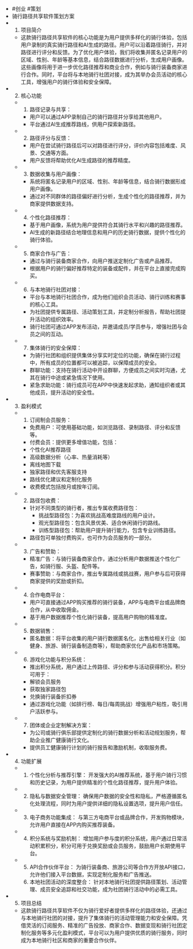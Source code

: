 - #创业 #策划
- 骑行路径共享软件策划方案
- 1. 项目简介
	- 这款骑行路径共享软件的核心功能是为用户提供多样化的骑行体验，包括用户录制的真实骑行路径和AI生成的路径。用户可以沿着路径骑行，并对路径进行评分和反馈。为了优化用户体验，我们将收集并匿名记录用户的区域、性别、年龄等基本信息，结合路径数据进行分析，生成用户画像。这些画像将用于进一步优化路径推荐和商业合作，例如与骑行装备商家进行合作。同时，平台将与本地骑行社团对接，成为其举办会员活动的核心工具，增强用户的骑行体验和安全保障。
- 2. 核心功能
	- 1.	路径记录与共享：
		- 用户可以通过APP录制自己的骑行路径并分享给其他用户。
		- 平台通过AI生成推荐路线，供用户探索新路径。
	- 2.	路径评分与反馈：
		- 用户在尝试骑行路径后可以对路径进行评分，评价内容包括难度、风景、交通等方面。
		- 用户反馈将帮助优化AI生成路径的推荐精度。
	- 3.	数据收集与用户画像：
		- 系统将匿名记录用户的区域、性别、年龄等信息，结合骑行数据形成用户画像。
		- 通过对不同群体的路径偏好进行分析，生成个性化的路径推荐，并为商家提供数据支持。
	- 4.	个性化路径推荐：
		- 基于用户画像，系统为用户提供符合其骑行水平和兴趣的路径推荐。
		- AI生成的新路径结合地理信息和用户的历史骑行数据，提供个性化的骑行体验。
	- 5.	商家合作与广告：
		- 通过与骑行装备商家合作，向用户推送定制化广告或产品推荐。
		- 根据用户的骑行偏好推荐特定的装备或配件，并在平台上直接完成购买。
	- 6.	与本地骑行社团对接：
		- 平台与本地骑行社团合作，成为他们组织会员活动、骑行训练和赛事的核心工具。
		- 为社团提供专属路径、活动策划工具，并定制分析报告，帮助社团提升活动的组织效率。
		- 骑行社团可通过APP发布活动，并邀请成员/学员参与，增强社团与会员之间的互动。
	- 7.	集体骑行的安全保障：
		- 为骑行社团和组织提供集体分享实时定位的功能，确保在骑行过程中，所有成员的位置都可以被追踪，以保障成员的安全。
		- 群聊功能：支持在骑行活动中开设群聊，方便成员之间实时沟通，尤其在骑行中途或紧急情况下使用。
		- 紧急求助功能：骑行成员可在APP中快速发起求助，通知组织者或其他成员，提升活动的安全性。
- 3. 盈利模式
	- 1.	订阅制会员服务：
		- 免费用户：可使用基础功能，如浏览路径、录制路径、评分和反馈等。
		- 付费会员：提供更多增值功能，包括：
		- 个性化AI推荐路径
		- 高级数据分析（心率、热量消耗等）
		- 离线地图下载
		- 独家路径和优先客服支持
		- 路线优化建议和定制化服务
		- 收费模式包括按月或按年订阅。
	- 2.	路径包收费：
		- 针对不同类型的骑行者，推出专属收费路径包：
			- 挑战型路径包：为喜欢挑战高难度路线的用户设计。
			- 观光型路径包：包含风景优美、适合休闲骑行的路线。
			- 训练型路径包：帮助用户提升骑行能力，包含专业训练路径。
		- 路径包可单独付费购买，也可作为会员服务的一部分。
	- 3.	广告和赞助：
		- 精准广告：与骑行装备商家合作，通过分析用户数据推送个性化广告，如骑行服、头盔、配件等。
		- 赛事赞助：与商家合作，推出专属路线或挑战赛，用户参与后可获得商家提供的奖励或折扣。
	- 4.	合作电商平台：
		- 用户可直接通过APP购买推荐的骑行装备，APP与电商平台或品牌商合作，从中收取佣金。
		- 基于用户数据推荐个性化骑行装备，提高用户购物的精准度。
	- 5.	数据销售：
		- 匿名数据：将平台收集的用户骑行数据匿名化，出售给相关行业（如健身、旅游、骑行装备制造商等），帮助商家优化产品和市场策略。
	- 6.	游戏化功能与积分系统：
		- 推出积分系统，用户通过上传路径、评分和参与活动获得积分。积分可用于：
		- 解锁会员服务
		- 获取独家路径包
		- 兑换骑行装备折扣券
		- 通过游戏化功能（如排行榜、每日/每周挑战）增强用户粘性，吸引用户活跃参与。
	- 7.	团体或企业定制解决方案：
		- 为公司或骑行俱乐部提供定制化的骑行数据分析和活动规划服务，帮助企业推广健康骑行文化。
		- 提供员工健康骑行计划的骑行报告和激励机制，收取服务费。
- 4. 功能扩展
	- 1.	个性化分析与推荐引擎：
	  开发强大的AI推荐系统，基于用户骑行习惯和历史记录，为用户提供精准的个性化路径推荐，提升用户体验。
	- 2.	隐私与数据安全管理：
	  确保用户数据的安全性和隐私，严格遵循匿名化处理流程，同时为用户提供详细的隐私设置选项，提升用户信任。
	- 3.	电子商务功能集成：
	  与第三方电商平台或品牌合作，开发购物模块，允许用户直接在APP内购买推荐装备。
	- 4.	积分系统与奖励机制：
	  增加用户参与度的积分系统，用户通过日常活动积累积分，积分可用于兑换奖励或会员服务，鼓励用户长期使用平台。
	- 5.	API合作伙伴平台：
	  为骑行装备商、旅游公司等合作方开放API接口，允许他们接入平台数据，实现定制化服务和广告推送。
	  6.	本地社团活动的深度整合：
	  针对本地骑行社团提供路径策划、活动管理、成员安全追踪和社交功能，成为社团骑行活动中的必需工具。
- 5. 项目总结
	- 这款骑行路径共享软件不仅为骑行爱好者提供多样化的路径体验，还通过与本地骑行社团的对接，提升了集体骑行的活动管理能力和安全保障。凭借灵活的订阅服务、精准的广告投放、商家合作、数据变现和骑行社团定制化服务等多元化盈利模式，平台可以为用户提供优质的骑行服务，同时成为本地骑行社区和商家的重要合作伙伴。